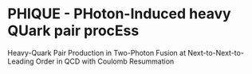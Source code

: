 # PHIQUE - PHoton-Induced heavy QUark pair procEss
Heavy-Quark Pair Production in Two-Photon Fusion at Next-to-Next-to-Leading Order in QCD with Coulomb Resummation
